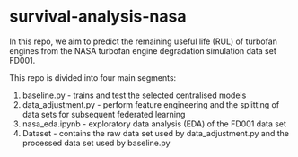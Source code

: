 # survival-analysis-nasa
In this repo, we aim to predict the remaining useful life (RUL) of turbofan engines from the NASA turbofan engine
degradation simulation data set FD001.

This repo is divided into four main segments:
1. baseline.py - trains and test the selected centralised models
2. data_adjustment.py - perform feature engineering and the splitting of data sets for subsequent federated learning
3. nasa_eda.ipynb - exploratory data analysis (EDA) of the FD001 data set
4. Dataset - contains the raw data set used by data_adjustment.py and the processed data set used by baseline.py


